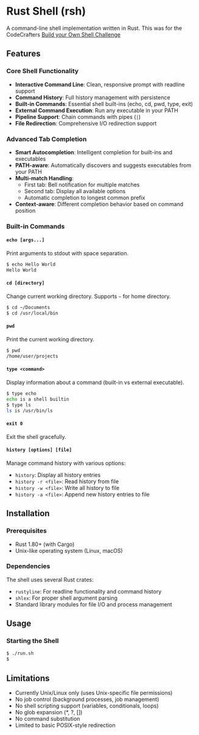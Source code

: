 # Rust Shell (rsh)

A command-line shell implementation written in Rust. This was for the CodeCrafters [Build your Own Shell Challenge](https://app.codecrafters.io/courses/shell/overview)

## Features

### Core Shell Functionality
- **Interactive Command Line**: Clean, responsive prompt with readline support
- **Command History**: Full history management with persistence
- **Built-in Commands**: Essential shell built-ins (echo, cd, pwd, type, exit)
- **External Command Execution**: Run any executable in your PATH
- **Pipeline Support**: Chain commands with pipes (`|`)
- **File Redirection**: Comprehensive I/O redirection support

### Advanced Tab Completion
- **Smart Autocompletion**: Intelligent completion for built-ins and executables
- **PATH-aware**: Automatically discovers and suggests executables from your PATH
- **Multi-match Handling**: 
  - First tab: Bell notification for multiple matches
  - Second tab: Display all available options
  - Automatic completion to longest common prefix
- **Context-aware**: Different completion behavior based on command position

### Built-in Commands

#### `echo [args...]`
Print arguments to stdout with space separation.
```bash
$ echo Hello World
Hello World
```

#### `cd [directory]`
Change current working directory. Supports `~` for home directory.
```bash
$ cd ~/Documents
$ cd /usr/local/bin
```

#### `pwd`
Print the current working directory.
```bash
$ pwd
/home/user/projects
```

#### `type <command>`
Display information about a command (built-in vs external executable).
```bash
$ type echo
echo is a shell builtin
$ type ls
ls is /usr/bin/ls
```

#### `exit 0`
Exit the shell gracefully.

#### `history [options] [file]`
Manage command history with various options:
- `history`: Display all history entries
- `history -r <file>`: Read history from file
- `history -w <file>`: Write all history to file  
- `history -a <file>`: Append new history entries to file

## Installation

### Prerequisites
- Rust 1.80+ (with Cargo)
- Unix-like operating system (Linux, macOS)

### Dependencies
The shell uses several Rust crates:
- `rustyline`: For readline functionality and command history
- `shlex`: For proper shell argument parsing
- Standard library modules for file I/O and process management

## Usage

### Starting the Shell
```bash
$ ./run.sh
$ 
```
## Limitations

- Currently Unix/Linux only (uses Unix-specific file permissions)
- No job control (background processes, job management)  
- No shell scripting support (variables, conditionals, loops)
- No glob expansion (*, ?, [])
- No command substitution
- Limited to basic POSIX-style redirection

